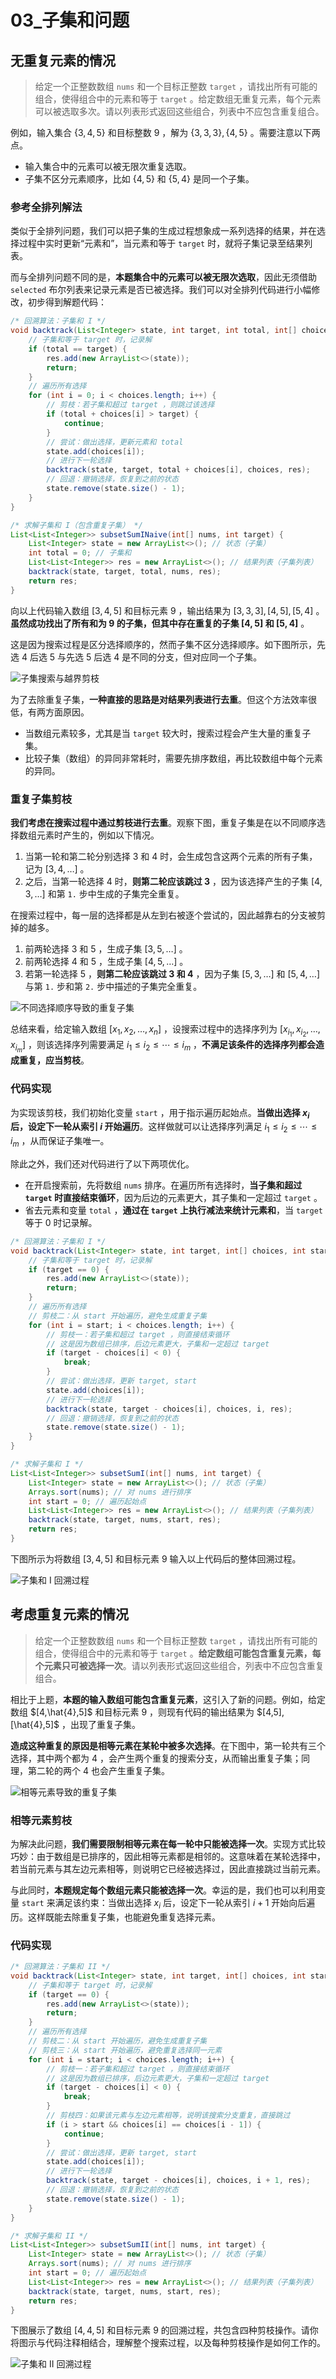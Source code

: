 # 03_子集和问题

## 无重复元素的情况

> 给定一个正整数数组 `nums` 和一个目标正整数 `target` ，请找出所有可能的组合，使得组合中的元素和等于 `target` 。给定数组无重复元素，每个元素可以被选取多次。请以列表形式返回这些组合，列表中不应包含重复组合。

例如，输入集合 $\{3,4,5\}$ 和目标整数 $9$ ，解为 $\{3,3,3\},\{4,5\}$ 。需要注意以下两点。

- 输入集合中的元素可以被无限次重复选取。
- 子集不区分元素顺序，比如 $\{4,5\}$ 和 $\{5,4\}$ 是同一个子集。

### 参考全排列解法

类似于全排列问题，我们可以把子集的生成过程想象成一系列选择的结果，并在选择过程中实时更新“元素和”，当元素和等于 `target` 时，就将子集记录至结果列表。

而与全排列问题不同的是，**本题集合中的元素可以被无限次选取**，因此无须借助 `selected` 布尔列表来记录元素是否已被选择。我们可以对全排列代码进行小幅修改，初步得到解题代码：

```java
/* 回溯算法：子集和 I */
void backtrack(List<Integer> state, int target, int total, int[] choices, List<List<Integer>> res) {
    // 子集和等于 target 时，记录解
    if (total == target) {
        res.add(new ArrayList<>(state));
        return;
    }
    // 遍历所有选择
    for (int i = 0; i < choices.length; i++) {
        // 剪枝：若子集和超过 target ，则跳过该选择
        if (total + choices[i] > target) {
            continue;
        }
        // 尝试：做出选择，更新元素和 total
        state.add(choices[i]);
        // 进行下一轮选择
        backtrack(state, target, total + choices[i], choices, res);
        // 回退：撤销选择，恢复到之前的状态
        state.remove(state.size() - 1);
    }
}

/* 求解子集和 I（包含重复子集） */
List<List<Integer>> subsetSumINaive(int[] nums, int target) {
    List<Integer> state = new ArrayList<>(); // 状态（子集）
    int total = 0; // 子集和
    List<List<Integer>> res = new ArrayList<>(); // 结果列表（子集列表）
    backtrack(state, target, total, nums, res);
    return res;
}
```

向以上代码输入数组 $[3,4,5]$ 和目标元素 $9$ ，输出结果为 $[3,3,3],[4,5],[5,4]$ 。**虽然成功找出了所有和为 $9$ 的子集，但其中存在重复的子集 $[4,5]$ 和 $[5,4]$** 。

这是因为搜索过程是区分选择顺序的，然而子集不区分选择顺序。如下图所示，先选 $4$ 后选 $5$ 与先选 $5$ 后选 $4$ 是不同的分支，但对应同一个子集。

![子集搜索与越界剪枝](https://cdn.jsdelivr.net/gh/ZL85/ImageBed@main//202404041524596.png)

为了去除重复子集，**一种直接的思路是对结果列表进行去重**。但这个方法效率很低，有两方面原因。

- 当数组元素较多，尤其是当 `target` 较大时，搜索过程会产生大量的重复子集。
- 比较子集（数组）的异同非常耗时，需要先排序数组，再比较数组中每个元素的异同。

### 重复子集剪枝

**我们考虑在搜索过程中通过剪枝进行去重**。观察下图，重复子集是在以不同顺序选择数组元素时产生的，例如以下情况。

1. 当第一轮和第二轮分别选择 $3$ 和 $4$ 时，会生成包含这两个元素的所有子集，记为 $[3,4,…]$ 。
2. 之后，当第一轮选择 $4$ 时，**则第二轮应该跳过 $3$** ，因为该选择产生的子集 $[4,3,…]$ 和第 `1.` 步中生成的子集完全重复。

在搜索过程中，每一层的选择都是从左到右被逐个尝试的，因此越靠右的分支被剪掉的越多。

1. 前两轮选择 $3$ 和 $5$ ，生成子集 $[3,5,…]$ 。
2. 前两轮选择 $4$ 和 $5$ ，生成子集 $[4,5,…]$ 。
3. 若第一轮选择 $5$ ，**则第二轮应该跳过 $3$ 和 $4$** ，因为子集 $[5,3,…]$ 和 $[5,4,…]$ 与第 `1.` 步和第 `2.` 步中描述的子集完全重复。

![不同选择顺序导致的重复子集](https://cdn.jsdelivr.net/gh/ZL85/ImageBed@main//202404041526650.png)

总结来看，给定输入数组 $[x_{1},x_{2},\ldots,x_{n}]$ ，设搜索过程中的选择序列为 $[x_{i_1},x_{i_2},\ldots,x_{i_m}]$ ，则该选择序列需要满足 $i_1\leq i_2\leq\cdots\leq i_m$ ，**不满足该条件的选择序列都会造成重复，应当剪枝**。

### 代码实现

为实现该剪枝，我们初始化变量 `start` ，用于指示遍历起始点。**当做出选择 $x_i$ 后，设定下一轮从索引 $i$ 开始遍历**。这样做就可以让选择序列满足 $i_1\leq i_2\leq\cdots\leq i_m$ ，从而保证子集唯一。

除此之外，我们还对代码进行了以下两项优化。

- 在开启搜索前，先将数组 `nums` 排序。在遍历所有选择时，**当子集和超过 `target` 时直接结束循环**，因为后边的元素更大，其子集和一定超过 `target` 。
- 省去元素和变量 `total` ，**通过在 `target` 上执行减法来统计元素和**，当 `target` 等于 $0$ 时记录解。

```java
/* 回溯算法：子集和 I */
void backtrack(List<Integer> state, int target, int[] choices, int start, List<List<Integer>> res) {
    // 子集和等于 target 时，记录解
    if (target == 0) {
        res.add(new ArrayList<>(state));
        return;
    }
    // 遍历所有选择
    // 剪枝二：从 start 开始遍历，避免生成重复子集
    for (int i = start; i < choices.length; i++) {
        // 剪枝一：若子集和超过 target ，则直接结束循环
        // 这是因为数组已排序，后边元素更大，子集和一定超过 target
        if (target - choices[i] < 0) {
            break;
        }
        // 尝试：做出选择，更新 target, start
        state.add(choices[i]);
        // 进行下一轮选择
        backtrack(state, target - choices[i], choices, i, res);
        // 回退：撤销选择，恢复到之前的状态
        state.remove(state.size() - 1);
    }
}

/* 求解子集和 I */
List<List<Integer>> subsetSumI(int[] nums, int target) {
    List<Integer> state = new ArrayList<>(); // 状态（子集）
    Arrays.sort(nums); // 对 nums 进行排序
    int start = 0; // 遍历起始点
    List<List<Integer>> res = new ArrayList<>(); // 结果列表（子集列表）
    backtrack(state, target, nums, start, res);
    return res;
}
```

下图所示为将数组 $[3,4,5]$ 和目标元素 $9$ 输入以上代码后的整体回溯过程。

![子集和 I 回溯过程](https://github.com/Zong-Liang/ImageBed@main//202404051144311.png)

## 考虑重复元素的情况

> 给定一个正整数数组 `nums` 和一个目标正整数 `target` ，请找出所有可能的组合，使得组合中的元素和等于 `target` 。**给定数组可能包含重复元素，每个元素只可被选择一次**。请以列表形式返回这些组合，列表中不应包含重复组合。

相比于上题，**本题的输入数组可能包含重复元素**，这引入了新的问题。例如，给定数组 $[4,\hat{4},5]$ 和目标元素 $9$ ，则现有代码的输出结果为 $[4,5],[\hat{4},5]$ ，出现了重复子集。

**造成这种重复的原因是相等元素在某轮中被多次选择**。在下图中，第一轮共有三个选择，其中两个都为 $4$ ，会产生两个重复的搜索分支，从而输出重复子集；同理，第二轮的两个 $4$ 也会产生重复子集。

![相等元素导致的重复子集](https://github.com/Zong-Liang/ImageBed@main//202404051147090.png)

### 相等元素剪枝

为解决此问题，**我们需要限制相等元素在每一轮中只能被选择一次**。实现方式比较巧妙：由于数组是已排序的，因此相等元素都是相邻的。这意味着在某轮选择中，若当前元素与其左边元素相等，则说明它已经被选择过，因此直接跳过当前元素。

与此同时，**本题规定每个数组元素只能被选择一次**。幸运的是，我们也可以利用变量 `start` 来满足该约束：当做出选择 $x_i$ 后，设定下一轮从索引 $i+1$ 开始向后遍历。这样既能去除重复子集，也能避免重复选择元素。

### 代码实现

```java
/* 回溯算法：子集和 II */
void backtrack(List<Integer> state, int target, int[] choices, int start, List<List<Integer>> res) {
    // 子集和等于 target 时，记录解
    if (target == 0) {
        res.add(new ArrayList<>(state));
        return;
    }
    // 遍历所有选择
    // 剪枝二：从 start 开始遍历，避免生成重复子集
    // 剪枝三：从 start 开始遍历，避免重复选择同一元素
    for (int i = start; i < choices.length; i++) {
        // 剪枝一：若子集和超过 target ，则直接结束循环
        // 这是因为数组已排序，后边元素更大，子集和一定超过 target
        if (target - choices[i] < 0) {
            break;
        }
        // 剪枝四：如果该元素与左边元素相等，说明该搜索分支重复，直接跳过
        if (i > start && choices[i] == choices[i - 1]) {
            continue;
        }
        // 尝试：做出选择，更新 target, start
        state.add(choices[i]);
        // 进行下一轮选择
        backtrack(state, target - choices[i], choices, i + 1, res);
        // 回退：撤销选择，恢复到之前的状态
        state.remove(state.size() - 1);
    }
}

/* 求解子集和 II */
List<List<Integer>> subsetSumII(int[] nums, int target) {
    List<Integer> state = new ArrayList<>(); // 状态（子集）
    Arrays.sort(nums); // 对 nums 进行排序
    int start = 0; // 遍历起始点
    List<List<Integer>> res = new ArrayList<>(); // 结果列表（子集列表）
    backtrack(state, target, nums, start, res);
    return res;
}
```

下图展示了数组 $[4,4,5]$ 和目标元素 $9$ 的回溯过程，共包含四种剪枝操作。请你将图示与代码注释相结合，理解整个搜索过程，以及每种剪枝操作是如何工作的。

![子集和 II 回溯过程](https://github.com/Zong-Liang/ImageBed@main//202404051149404.png)
